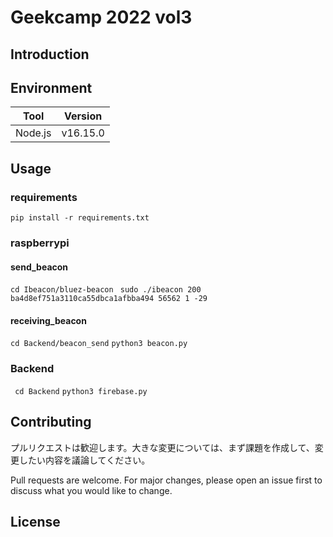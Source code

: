 # Geekcamp 2022 vol3

## Introduction


## Environment

| Tool    | Version  |
| ------- | -------- |
| Node.js | v16.15.0 |

## Usage

### requirements

``` pip install -r requirements.txt ```

### raspberrypi
#### send_beacon
``` cd Ibeacon/bluez-beacon ```
``` sudo ./ibeacon 200 ba4d8ef751a3110ca55dbca1afbba494 56562 1 -29```

#### receiving_beacon
``` cd Backend/beacon_send ```
``` python3 beacon.py ```

### Backend

``` cd Backend```
``` python3 firebase.py ```

## Contributing

プルリクエストは歓迎します。大きな変更については、まず課題を作成して、変更したい内容を議論してください。

Pull requests are welcome. For major changes, please open an issue first to discuss what you would like to change.

## License

